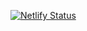 [![Netlify Status](https://api.netlify.com/api/v1/badges/afee4fab-83fd-4297-835c-06ef46ec12b2/deploy-status)](https://app.netlify.com/sites/chattylk/deploys)
